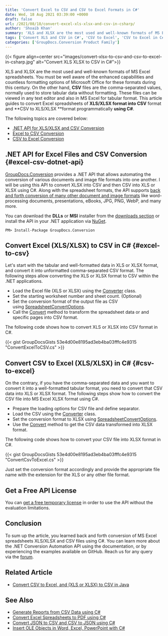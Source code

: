 ```yaml
---
title: 'Convert Excel to CSV and CSV to Excel Formats in C#'
date: Wed, 18 Aug 2021 03:39:00 +0000
draft: false
url: /2021/08/18/convert-excel-xls-xlsx-and-csv-in-csharp/
author: 'Shoaib Khan'
summary: 'XLS and XLSX are the most used and well-known formats of MS Excel spreadsheets. You must be well aware of the enhanced capabilities and countless formatting options of Microsoft Office for these formats during this century. On the other hand, **CSV** files are the comma-separated-values, normally used to store tabular data without formatting. These files can be viewed in any text editor and also in MS Excel for tabular format. This article discusses the conversion of the Excel spreadsheets of **XLS/XLSX format into CSV** format and **CSV to XLS/XLSX **format programmatically **using C#**.'
tags: ['Convert XLS and CSV in C#', 'CSV to Excel', 'CSV to Excel in C#', 'CSV to XLSX in C#', 'Excel to CSV', 'Excel to CSV in C#', 'XLSX to CSV in C#']
categories: ['GroupDocs.Conversion Product Family']
---
```




{{< figure align=center src="images/convert-xlsx-to-csv-and-csv-to-excel-in-csharp.jpg" alt="Convert XLS XLSX to CSV in C#">}}


XLS and XLSX are the most used and well-known formats of MS Excel spreadsheets. You must be well aware of the enhanced capabilities and countless formatting options of Microsoft Office for these formats during this century. On the other hand, **CSV** files are the comma-separated values, normally used to store tabular data without formatting. These files can be viewed in any text editor and also in MS Excel for tabular format. This article guides to convert Excel spreadsheets of **XLS/XLSX format into CSV** format and **CSV to XLS/XLSX **format programmatically **using C#**.

The following topics are covered below:

*   [.NET API for XLS/XLSX and CSV Conversion](#excel-csv-dotnet-api)
*   [Excel to CSV Conversion](#excel-to-csv)
*   [CSV to Excel Conversion](#csv-to-excel)

## .NET API for Excel Files and CSV Conversion {#excel-csv-dotnet-api}

[GroupDocs.Conversion](https://products.groupdocs.com/conversion/) provides a .NET API that allows automating the conversion of various documents and image file formats into one another. I will be using this API to convert XLSX into CSV and then CSV into XLS or XLSX using C#. Along with the spreadsheet formats, the API supports [back and forth conversion of many other document and image formats](https://docs.groupdocs.com/conversion/net/supported-document-formats/) like word-processing documents, presentations, eBooks, JPG, PNG, WebP, and many more.

You can download the **DLLs** or **MSI** installer from the [downloads section](https://downloads.groupdocs.com/conversion) or install the API in your .NET application via [NuGet](https://www.nuget.org/packages/groupdocs.conversion).

```
PM> Install-Package GroupDocs.Conversion
```

## Convert Excel (XLS/XLSX) to CSV in C# {#excel-to-csv}

Let's start with the tabular and well-formatted data in XLS or XLSX format, and convert it into unformatted comma-separated CSV format. The following steps allow converting the XLS or XLSX format to CSV within the .NET applications.

*   Load the Excel file (XLS or XLSX) using the [Converter](https://apireference.groupdocs.com/conversion/net/groupdocs.conversion/converter) class.
*   Set the starting worksheet number and sheet count. (Optional)
*   Set the conversion format of the output file as CSV using [SpreadsheetConvertOptions](https://apireference.groupdocs.com/conversion/net/groupdocs.conversion.options.convert/spreadsheetconvertoptions).
*   Call the [Convert](https://apireference.groupdocs.com/conversion/net/groupdocs.conversion/converter/methods/convert/index) method to transform the spreadsheet data or and specific pages into CSV format.

The following code shows how to convert XLS or XLSX into CSV format in C#.

{{< gist GroupDocsGists 53e4d00e8195ad3eb4ba03fffc4e9315 "ConvertExcelToCSV.cs" >}}

## Convert CSV to Excel (XLS/XLSX) in C# {#csv-to-excel}

On the contrary, if you have the comma-separated data and you want to convert it into a well-formatted tabular format, you need to convert that CSV data into XLS or XLSX format. The following steps show how to convert the CSV file into MS Excel XLSX format using C#.

*   Prepare the loading options for CSV file and define separator.
*   Load the CSV using the [Converter](https://apireference.groupdocs.com/conversion/net/groupdocs.conversion/converter) class.
*   Set the conversion format to XLSX using [SpreadsheetConvertOptions](https://apireference.groupdocs.com/conversion/net/groupdocs.conversion.options.convert/spreadsheetconvertoptions).
*   Use the [Convert](https://apireference.groupdocs.com/conversion/net/groupdocs.conversion/converter/methods/convert/index) method to get the CSV data transformed into XLSX format.

The following code shows how to convert your CSV file into XLSX format in C#.

{{< gist GroupDocsGists 53e4d00e8195ad3eb4ba03fffc4e9315 "ConvertCsvToExcel.cs" >}}

Just set the conversion format accordingly and provide the appropriate file name with the extension for the XLS or any other file format.

## Get a Free API License

You can [get a free temporary license](https://purchase.groupdocs.com/temporary-license) in order to use the API without the evaluation limitations.

## Conclusion

To sum up the article, you learned back and forth conversion of MS Excel spreadsheets XLS/XLSX and CSV files using C#. You can learn more about the .NET Conversion Automation API using the documentation, or by experiencing the examples available on GitHub. Reach us for any query via the [forum](https://forum.groupdocs.com/).

## Related Article

*   [Convert CSV to Excel, and (XLS or XLSX) to CSV in Java](https://blog.groupdocs.com/2021/07/31/convert-csv-and-excel-xls-xlsx-in-java/)

## See Also

*   [Generate Reports from CSV Data using C#](https://blog.groupdocs.com/2021/08/15/generate-reports-from-csv-data-in-csharp/)
*   [Convert Excel Spreadsheets to PDF using C#](https://blog.groupdocs.com/2021/11/14/convert-excel-spreadsheets-to-pdf-using-csharp/)
*   [Convert JSON to CSV and CSV to JSON using C#](https://blog.groupdocs.com/2021/06/18/convert-json-and-csv-in-csharp/)
*   [Insert OLE Objects in Word, Excel, PowerPoint with C#](https://blog.groupdocs.com/2020/05/16/insert-ole-objects-in-word-excel-powerpoint-with-csharp/)





